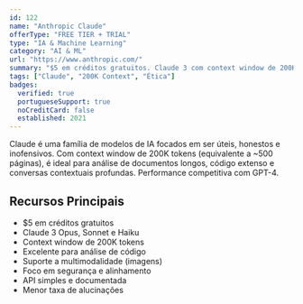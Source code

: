 ```yaml
---
id: 122
name: "Anthropic Claude"
offerType: "FREE TIER + TRIAL"
type: "IA & Machine Learning"
category: "AI & ML"
url: "https://www.anthropic.com/"
summary: "$5 em créditos gratuitos. Claude 3 com context window de 200K tokens. Foco em segurança e ética."
tags: ["Claude", "200K Context", "Ética"]
badges:
  verified: true
  portugueseSupport: true
  noCreditCard: false
  established: 2021
---
```


Claude é uma família de modelos de IA focados em ser úteis, honestos e inofensivos. Com context window de 200K tokens (equivalente a ~500 páginas), é ideal para análise de documentos longos, código extenso e conversas contextuais profundas. Performance competitiva com GPT-4.

## Recursos Principais

- $5 em créditos gratuitos
- Claude 3 Opus, Sonnet e Haiku
- Context window de 200K tokens
- Excelente para análise de código
- Suporte a multimodalidade (imagens)
- Foco em segurança e alinhamento
- API simples e documentada
- Menor taxa de alucinações
